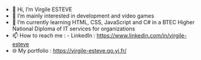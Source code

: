- 👋 Hi, I’m Virgile ESTEVE
- 👀 I’m mainly interested in development and video games
- 🌱 I’m currently learning HTML, CSS, JavaScript and C# in a BTEC Higher National Diploma of IT services for organizations
- 📫 How to reach me :
              - LinkedIn : https://www.linkedin.com/in/virgile-esteve
- 🌐 My portfolio : https://virgile-esteve.go.yj.fr/

<!---
virgileestv21/virgileestv21 is a ✨ special ✨ repository because its `README.md` (this file) appears on your GitHub profile.
You can click the Preview link to take a look at your changes.
--->

<!--- 
- 💞️ I’m looking to collaborate on ...
--->
